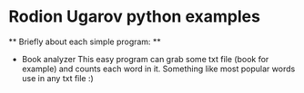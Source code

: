 # Rodion Ugarov python examples

** Briefly about each simple program: **
- Book analyzer
This easy program can grab some txt file (book for example) and counts each word in it.
Something like most popular words use in any txt file :)
